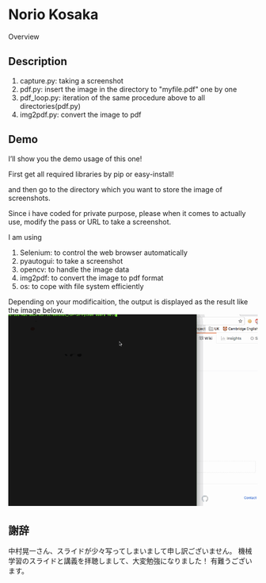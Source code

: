 Norio Kosaka
====

Overview

## Description
1. capture.py: taking a screenshot
2. pdf.py: insert the image in the directory to "myfile.pdf" one by one
3. pdf_loop.py: iteration of the same procedure above to all directories(pdf.py)
4. img2pdf.py: convert the image to pdf

## Demo
I’ll show you the demo usage of this one!

First get all required libraries by pip or easy-install!

and then go to the directory which you want to store the image of screenshots.

Since i have coded for private purpose, please when it comes to actually use, modify the pass or URL to take a screenshot.

I am using 
1. Selenium: to control the web browser automatically
2. pyautogui: to take a screenshot
3. opencv: to handle the image data
4. img2pdf: to convert the image to pdf format
5. os: to cope with file system efficiently

Depending on your modificaition, the output is displayed as the result like the image below.
![result](https://github.com/Rowing0914/Screenshot_PDF-in-Python/blob/media/demo.gif)

## 謝辞
中村晃一さん、スライドが少々写ってしまいまして申し訳ございません。
機械学習のスライドと講義を拝聴しまして、大変勉強になりました！
有難うございます。